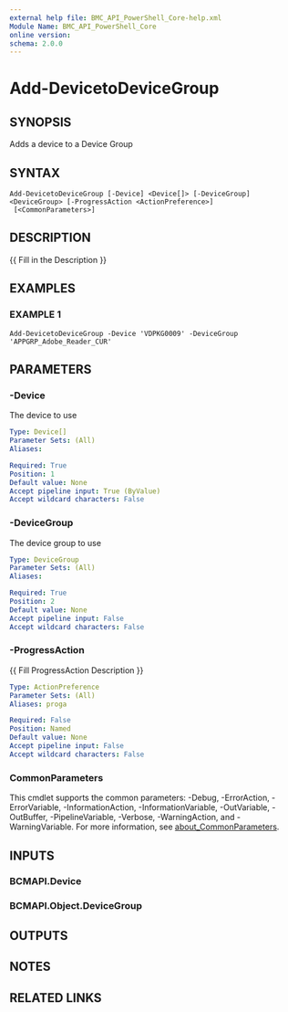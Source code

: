 ```yaml
---
external help file: BMC_API_PowerShell_Core-help.xml
Module Name: BMC_API_PowerShell_Core
online version:
schema: 2.0.0
---
```


# Add-DevicetoDeviceGroup

## SYNOPSIS
Adds a device to a Device Group

## SYNTAX

```
Add-DevicetoDeviceGroup [-Device] <Device[]> [-DeviceGroup] <DeviceGroup> [-ProgressAction <ActionPreference>]
 [<CommonParameters>]
```

## DESCRIPTION
{{ Fill in the Description }}

## EXAMPLES

### EXAMPLE 1
```
Add-DevicetoDeviceGroup -Device 'VDPKG0009' -DeviceGroup 'APPGRP_Adobe_Reader_CUR'
```

## PARAMETERS

### -Device
The device to use

```yaml
Type: Device[]
Parameter Sets: (All)
Aliases:

Required: True
Position: 1
Default value: None
Accept pipeline input: True (ByValue)
Accept wildcard characters: False
```

### -DeviceGroup
The device group to use

```yaml
Type: DeviceGroup
Parameter Sets: (All)
Aliases:

Required: True
Position: 2
Default value: None
Accept pipeline input: False
Accept wildcard characters: False
```

### -ProgressAction
{{ Fill ProgressAction Description }}

```yaml
Type: ActionPreference
Parameter Sets: (All)
Aliases: proga

Required: False
Position: Named
Default value: None
Accept pipeline input: False
Accept wildcard characters: False
```

### CommonParameters
This cmdlet supports the common parameters: -Debug, -ErrorAction, -ErrorVariable, -InformationAction, -InformationVariable, -OutVariable, -OutBuffer, -PipelineVariable, -Verbose, -WarningAction, and -WarningVariable. For more information, see [about_CommonParameters](http://go.microsoft.com/fwlink/?LinkID=113216).

## INPUTS

### BCMAPI.Device
### BCMAPI.Object.DeviceGroup
## OUTPUTS

## NOTES

## RELATED LINKS
